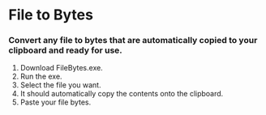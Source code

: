 # File to Bytes
### Convert any file to bytes that are automatically copied to your clipboard and ready for use.

1. Download FileBytes.exe.
2. Run the exe.
3. Select the file you want.
4. It should automatically copy the contents onto the clipboard.
5. Paste your file bytes.